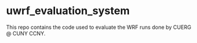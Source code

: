 # uwrf_evaluation_system
This repo contains the code used to evaluate the WRF runs done by CUERG @ CUNY CCNY.
